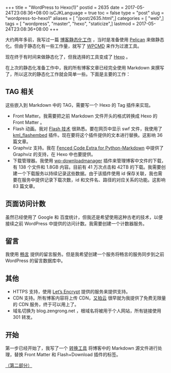 +++
title = "WordPress to Hexo(1)"
postid = 2635
date = 2017-05-24T23:08:36+08:00
isCJKLanguage = true
toc = false
type = "post"
slug = "wordpress-to-hexo1"
aliases = [ "/post/2635.html",]
categories = [ "web",]
tags = [ "wordpress", "master", "hexo", "staticize",]
lastmod = 2017-05-24T23:08:36+08:00
+++


大约两年多前，我写过一篇 [博客静态化工作][1] ，当时是准备使用 [Pelican][2] 来做静态化。但由于静态化有一些工作量，就写了 [WPCMD][3] 来作为过渡工具。

现在终于有时间来做静态化了，但我选择的工具变成了 [Hexo][4] 。

在上次的静态化准备工作中，我的所有博客文章已经完全使用 Markdown 来撰写了，所以这次的静态化工作就会简单一些。下面是主要的工作： <!--more-->

## TAG 相关

这些嵌入到 Markdown 中的 TAG，需要写一个 Hexo 的 Tag 插件来实现。

- Front Matter。我需要把之前 Markdown 文件开头的格式转换成 Hexo 的 Front Matter 。
- Flash 动画。我对 [Flash 技术][13] 很熟悉。要在网页中显示 swf 文件，我使用了 [kml_flashembed][6] 插件。现在要将这个插件提供的文本进行替换。这影响 36 篇文章。
- Graphviz 支持。我在 [Fenced Code Extra for Python-Markdown][12] 中提供了 Graphviz 的支持，在 Hexo 中也要提供。
- 下载管理器。我使用 [wp-downloadmanager][7] 插件来管理博客中文件的下载，有 138 个文件和 1.8GB 内容。目前有 41 万次点击和 42TB 的下载。我需要创建一个下载服务以持续记录这些数据。由于该插件使用 id 保存关联，我也需要在服务中提供记录下载次数，id 和文件名、路径的对应关系的功能。这影响 83 篇文章。

## 页面访问计数

虽然已经使用了 Google 和 百度统计，但我还是希望使用这种古老的技术，以便接续之前 WordPress 中提供的访问计数。我需要创建一个计数器服务。

## 留言

我使用 [畅言][8] 提供的留言服务。但是我希望创建一个服务将畅言的服务同步到之前 WordPress 的留言数据库中。

## 其他

- HTTPS 支持，使用 [Let’s Encrypt][11] 提供的服务来提供支持。
- CDN 支持。所有博客内容将上传 CDN，[又拍云][10] 很早就为我提供了免费无限量的 CDN 服务，终于可以用上了。
- 域名切换为 blog.zengrong.net ，根域名将被用于个人网站，所有链接使用 301 转发。

## 开始

第一步已经开始了，我写了一个 [转换工具][9] 将博客中的 Markdown 源文件进行处理，替换 Front Matter 和 Flash+Download 插件的标签。

[（第二部分）][next]

[1]: https://blog.zengrong.net/post/2187.html
[2]: https://github.com/getpelican/pelican
[3]: https://blog.zengrong.net/wpcmd/
[4]: https://github.com/hexojs/hexo
[5]: https://github.com/zrong/blog
[6]: https://srd.wordpress.org/plugins/kimili-flash-embed/
[7]: https://srd.wordpress.org/plugins/wp-downloadmanager/
[8]: http://changyan.kuaizhan.com/
[9]: https://github.com/zrong/blog/blob/wordpress/tool/movetohexo.js
[10]: https://www.upyun.com/?md=zengrong
[11]: https://letsencrypt.org/
[12]: https://blog.zengrong.net/post/2320.html
[13]: https://blog.zengrong.net/tag/flash/
[next]: https://blog.zengrong.net/post/2647.html
